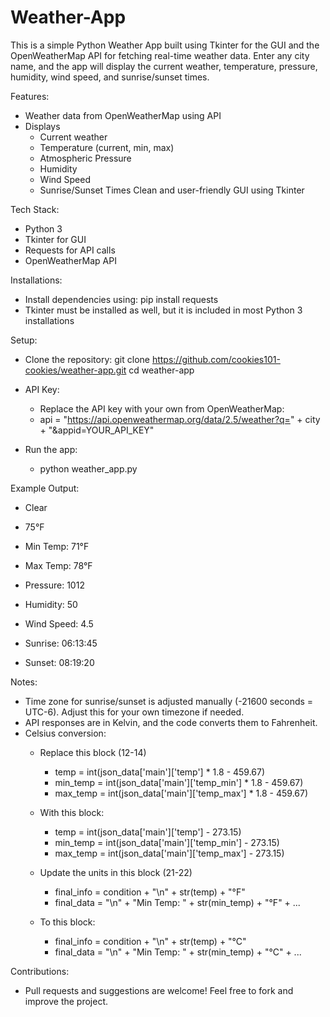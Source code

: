 # Weather-App

This is a simple Python Weather App built using Tkinter for the GUI and the OpenWeatherMap API for fetching real-time weather data. Enter any city name, and the app will display the current weather, temperature, pressure, humidity, wind speed, and sunrise/sunset times.

Features:
- Weather data from OpenWeatherMap using API
- Displays
  - Current weather
  - Temperature (current, min, max)
  - Atmospheric Pressure
  - Humidity
  - Wind Speed
  - Sunrise/Sunset Times
Clean and user-friendly GUI using Tkinter

Tech Stack:
  - Python 3
  - Tkinter for GUI
  - Requests for API calls
  - OpenWeatherMap API

Installations:
  - Install dependencies using:
    pip install requests
  - Tkinter must be installed as well, but it is included in most Python 3 installations

Setup:
  - Clone the repository:
    git clone https://github.com/cookies101-cookies/weather-app.git
    cd weather-app
    
  - API Key:
    - Replace the API key with your own from OpenWeatherMap:
    - api = "https://api.openweathermap.org/data/2.5/weather?q=" + city + "&appid=YOUR_API_KEY"

  - Run the app:
    - python weather_app.py

Example Output:
  - Clear
  - 75°F
  
  - Min Temp: 71°F
  - Max Temp: 78°F
  - Pressure: 1012
  - Humidity: 50
  - Wind Speed: 4.5
  - Sunrise: 06:13:45
  - Sunset: 08:19:20

Notes:
- Time zone for sunrise/sunset is adjusted manually (-21600 seconds = UTC-6). Adjust this for your own timezone if needed.
- API responses are in Kelvin, and the code converts them to Fahrenheit.
- Celsius conversion:
  - Replace this block (12-14)
    - temp = int(json_data['main']['temp'] * 1.8 - 459.67)
    - min_temp = int(json_data['main']['temp_min'] * 1.8 - 459.67)
    - max_temp = int(json_data['main']['temp_max'] * 1.8 - 459.67)
  - With this block:
    - temp = int(json_data['main']['temp'] - 273.15)
    - min_temp = int(json_data['main']['temp_min'] - 273.15)
    - max_temp = int(json_data['main']['temp_max'] - 273.15)

  - Update the units in this block (21-22)
    - final_info = condition + "\n" + str(temp) + "°F"
    - final_data = "\n" + "Min Temp: " + str(min_temp) + "°F" + ...
  - To this block:
    - final_info = condition + "\n" + str(temp) + "°C"
    - final_data = "\n" + "Min Temp: " + str(min_temp) + "°C" + ...

Contributions:
- Pull requests and suggestions are welcome! Feel free to fork and improve the project.






